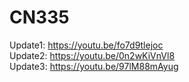 # CN335
Update1: https://youtu.be/fo7d9tlejoc <br>
Update2: https://youtu.be/0n2wKiVnVl8 <br>
Update3: https://youtu.be/97lM88mAyug
